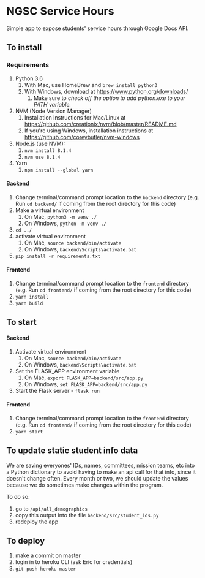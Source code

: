 # NGSC Service Hours
Simple app to expose students' service hours through Google Docs API.

## To install

### Requirements
1. Python 3.6
    1. With Mac, use HomeBrew and `brew install python3`
    2. With Windows, download at https://www.python.org/downloads/ 
        1. Make sure to _check off the option to add python.exe to your PATH variable._
1. NVM (Node Version Manager) 
    1. Installation instructions for Mac/Linux at https://github.com/creationix/nvm/blob/master/README.md
    2. If you're using Windows, installation instructions at https://github.com/coreybutler/nvm-windows
1. Node.js (use NVM):
    1. `nvm install 8.1.4`
    1. `nvm use 8.1.4`
1. Yarn
    1. `npm install --global yarn`

#### Backend
1. Change terminal/command prompt location to the `backend` directory (e.g. Run `cd backend/` if coming from the root directory for this code)
1. Make a virtual environment
    1. On Mac, `python3 -m venv ./`
    1. On Windows, `python -m venv ./`
1. `cd ../`
1. activate virtual environment
    1. On Mac, `source backend/bin/activate`
    1. On Windows, `backend\Scripts\activate.bat`
1. `pip install -r requirements.txt`

#### Frontend
1. Change terminal/command prompt location to the `frontend` directory (e.g. Run `cd frontend/` if coming from the root directory for this code)
1. `yarn install`
1. `yarn build`

## To start

#### Backend
1. Activate virtual environment
    1. On Mac, `source backend/bin/activate`
    1. On Windows, `backend\Scripts\activate.bat`
1. Set the FLASK_APP environment variable
    1. On Mac, `export FLASK_APP=backend/src/app.py`
    1. On Windows, `set FLASK_APP=backend/src/app.py`
1. Start the Flask server - `flask run`

#### Frontend
1. Change terminal/command prompt location to the `frontend` directory (e.g. Run `cd frontend/` if coming from the root directory for this code)
1. `yarn start`

## To update static student info data
We are saving everyones' IDs, names, committees, mission teams, etc into a Python dictionary to avoid having to make an api call for that info, since it doesn't change often. Every month or two, we should update the values because we do sometimes make changes within the program.

To do so:
1. go to `/api/all_demographics`
1. copy this output into the file `backend/src/student_ids.py`
1. redeploy the app 

## To deploy
1. make a commit on master
1. login in to heroku CLI (ask Eric for credentials)
1. `git push heroku master`
